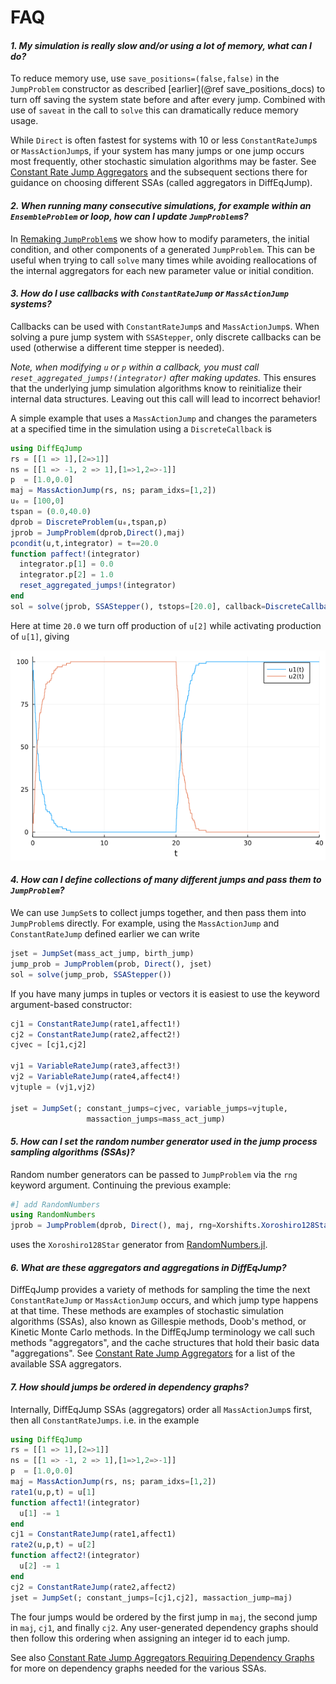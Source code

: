 # FAQ

#### *1. My simulation is really slow and/or using a lot of memory, what can I do?*
To reduce memory use, use `save_positions=(false,false)` in the `JumpProblem`
constructor as described [earlier](@ref save_positions_docs) to turn off saving
the system state before and after every jump. Combined with use of `saveat` in
the call to `solve` this can dramatically reduce memory usage.

While `Direct` is often fastest for systems with 10 or less `ConstantRateJump`s
or `MassActionJump`s, if your system has many jumps or one jump occurs most
frequently, other stochastic simulation algorithms may be faster. See [Constant
Rate Jump Aggregators](@ref) and the subsequent sections there for guidance on
choosing different SSAs (called aggregators in DiffEqJump).

#### *2. When running many consecutive simulations, for example within an `EnsembleProblem` or loop, how can I update `JumpProblem`s?*

In [Remaking `JumpProblem`s](@ref) we show how to modify parameters, the initial
condition, and other components of a generated `JumpProblem`. This can be useful
when trying to call `solve` many times while avoiding reallocations of the
internal aggregators for each new parameter value or initial condition.

#### *3. How do I use callbacks with `ConstantRateJump` or `MassActionJump` systems?*

Callbacks can be used with `ConstantRateJump`s and `MassActionJump`s. When
solving a pure jump system with `SSAStepper`, only discrete callbacks can be
used (otherwise a different time stepper is needed).

*Note, when modifying `u` or `p` within a callback, you must call
`reset_aggregated_jumps!(integrator)` after making updates.* This ensures that
the underlying jump simulation algorithms know to reinitialize their internal
data structures. Leaving out this call will lead to incorrect behavior!

A simple example that uses a `MassActionJump` and changes the parameters at a
specified time in the simulation using a `DiscreteCallback` is
```julia
using DiffEqJump
rs = [[1 => 1],[2=>1]]
ns = [[1 => -1, 2 => 1],[1=>1,2=>-1]]
p  = [1.0,0.0]
maj = MassActionJump(rs, ns; param_idxs=[1,2])
u₀ = [100,0]
tspan = (0.0,40.0)
dprob = DiscreteProblem(u₀,tspan,p)
jprob = JumpProblem(dprob,Direct(),maj)
pcondit(u,t,integrator) = t==20.0
function paffect!(integrator)
  integrator.p[1] = 0.0
  integrator.p[2] = 1.0
  reset_aggregated_jumps!(integrator)
end
sol = solve(jprob, SSAStepper(), tstops=[20.0], callback=DiscreteCallback(pcondit,paffect!))
```
Here at time `20.0` we turn off production of `u[2]` while activating production
of `u[1]`, giving

![callback_gillespie](assets/callback_gillespie.png)

#### *4. How can I define collections of many different jumps and pass them to `JumpProblem`?*

We can use `JumpSet`s to collect jumps together, and then pass them into
`JumpProblem`s directly. For example, using the `MassActionJump` and
`ConstantRateJump` defined earlier we can write

```julia
jset = JumpSet(mass_act_jump, birth_jump)
jump_prob = JumpProblem(prob, Direct(), jset)
sol = solve(jump_prob, SSAStepper())
```

If you have many jumps in tuples or vectors it is easiest to use the keyword
argument-based constructor:
```julia
cj1 = ConstantRateJump(rate1,affect1!)
cj2 = ConstantRateJump(rate2,affect2!)
cjvec = [cj1,cj2]

vj1 = VariableRateJump(rate3,affect3!)
vj2 = VariableRateJump(rate4,affect4!)
vjtuple = (vj1,vj2)

jset = JumpSet(; constant_jumps=cjvec, variable_jumps=vjtuple,
                 massaction_jumps=mass_act_jump)
```

#### *5. How can I set the random number generator used in the jump process sampling algorithms (SSAs)?*

Random number generators can be passed to `JumpProblem` via the `rng` keyword
argument. Continuing the previous example:

```julia
#] add RandomNumbers
using RandomNumbers
jprob = JumpProblem(dprob, Direct(), maj, rng=Xorshifts.Xoroshiro128Star(rand(UInt64)))
```
uses the `Xoroshiro128Star` generator from
[RandomNumbers.jl](https://github.com/JuliaRandom/RandomNumbers.jl).

#### *6. What are these aggregators and aggregations in DiffEqJump?*

DiffEqJump provides a variety of methods for sampling the time the next
`ConstantRateJump` or `MassActionJump` occurs, and which jump type happens at
that time. These methods are examples of stochastic simulation algorithms
(SSAs), also known as Gillespie methods, Doob's method, or Kinetic Monte Carlo
methods. In the DiffEqJump terminology we call such methods "aggregators", and
the cache structures that hold their basic data "aggregations". See [Constant
Rate Jump Aggregators](@ref) for a list of the available SSA aggregators.

#### *7. How should jumps be ordered in dependency graphs?*
Internally, DiffEqJump SSAs (aggregators) order all `MassActionJump`s first,
then all `ConstantRateJumps`. i.e. in the example

```julia
using DiffEqJump
rs = [[1 => 1],[2=>1]]
ns = [[1 => -1, 2 => 1],[1=>1,2=>-1]]
p  = [1.0,0.0]
maj = MassActionJump(rs, ns; param_idxs=[1,2])
rate1(u,p,t) = u[1]
function affect1!(integrator)
  u[1] -= 1
end
cj1 = ConstantRateJump(rate1,affect1)
rate2(u,p,t) = u[2]
function affect2!(integrator)
  u[2] -= 1
end
cj2 = ConstantRateJump(rate2,affect2)
jset = JumpSet(; constant_jumps=[cj1,cj2], massaction_jump=maj)
```
The four jumps would be ordered by the first jump in `maj`, the second jump in
`maj`, `cj1`, and finally `cj2`. Any user-generated dependency graphs should
then follow this ordering when assigning an integer id to each jump.

See also [Constant Rate Jump Aggregators Requiring Dependency Graphs](@ref) for
more on dependency graphs needed for the various SSAs.